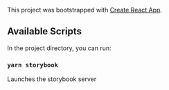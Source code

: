 This project was bootstrapped with [Create React App](https://github.com/facebook/create-react-app).

## Available Scripts

In the project directory, you can run:

### `yarn storybook`

Launches the storybook server
